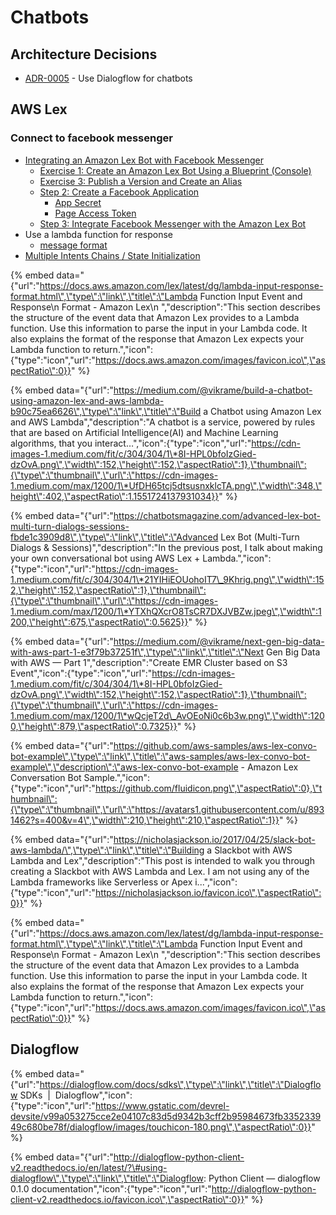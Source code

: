 # Chatbots

## Architecture Decisions

* [ADR-0005](https://github.com/denseidel/developer-playbook/blob/master/docs/adr/0005-use-dialogflow-for-chatbots.md) - Use Dialogflow for chatbots

## AWS Lex 

### Connect to facebook messenger

* [Integrating an Amazon Lex Bot with Facebook Messenger](https://docs.aws.amazon.com/lex/latest/dg/fb-bot-association.html)
  * [Exercise 1: Create an Amazon Lex Bot Using a Blueprint \(Console\)](https://docs.aws.amazon.com/lex/latest/dg/gs-bp.html)
  * [Exercise 3: Publish a Version and Create an Alias](https://docs.aws.amazon.com/lex/latest/dg/gettingstarted-ex3.html)
  * [Step 2: Create a Facebook Application](https://developers.facebook.com/docs/messenger-platform/getting-started/quick-start)
    * [App Secret](https://developers.facebook.com/apps/215077339008589/settings/basic/)
    * [Page Access Token](https://developers.facebook.com/apps/215077339008589/messenger/settings/)
  * [Step 3: Integrate Facebook Messenger with the Amazon Lex Bot](https://docs.aws.amazon.com/lex/latest/dg/fb-bot-association.html)
* Use a lambda function for response
  * [message format](https://docs.aws.amazon.com/lex/latest/dg/lambda-input-response-format.html)
* [Multiple Intents Chains / State Initialization](https://docs.aws.amazon.com/lex/latest/dg/book-trip-detail-flow.html)







{% embed data="{\"url\":\"https://docs.aws.amazon.com/lex/latest/dg/lambda-input-response-format.html\",\"type\":\"link\",\"title\":\"Lambda Function Input Event and Response\\n         Format - Amazon Lex\\n      \",\"description\":\"This section describes the structure of the event data that Amazon Lex provides to a Lambda function. Use this information to parse the input in your Lambda code. It also explains the format of the response that Amazon Lex expects your Lambda function to return.\",\"icon\":{\"type\":\"icon\",\"url\":\"https://docs.aws.amazon.com/images/favicon.ico\",\"aspectRatio\":0}}" %}

{% embed data="{\"url\":\"https://medium.com/@vikrame/build-a-chatbot-using-amazon-lex-and-aws-lambda-b90c75ea6626\",\"type\":\"link\",\"title\":\"Build a Chatbot using Amazon Lex and AWS Lambda\",\"description\":\"A chatbot is a service, powered by rules that are based on Artificial Intelligence\(AI\) and Machine Learning algorithms, that you interact…\",\"icon\":{\"type\":\"icon\",\"url\":\"https://cdn-images-1.medium.com/fit/c/304/304/1\*8I-HPL0bfoIzGied-dzOvA.png\",\"width\":152,\"height\":152,\"aspectRatio\":1},\"thumbnail\":{\"type\":\"thumbnail\",\"url\":\"https://cdn-images-1.medium.com/max/1200/1\*UfDH65tcj5dtsusnxklcTA.png\",\"width\":348,\"height\":402,\"aspectRatio\":1.1551724137931034}}" %}

{% embed data="{\"url\":\"https://chatbotsmagazine.com/advanced-lex-bot-multi-turn-dialogs-sessions-fbde1c3909d8\",\"type\":\"link\",\"title\":\"Advanced Lex Bot \(Multi-Turn Dialogs & Sessions\)\",\"description\":\"In the previous post, I talk about making your own conversational bot using AWS Lex + Lambda.\",\"icon\":{\"type\":\"icon\",\"url\":\"https://cdn-images-1.medium.com/fit/c/304/304/1\*21YIHiEOUohoIT7\_9Khrig.png\",\"width\":152,\"height\":152,\"aspectRatio\":1},\"thumbnail\":{\"type\":\"thumbnail\",\"url\":\"https://cdn-images-1.medium.com/max/1200/1\*YTXhQXcrO8TsCR7DXJVBZw.jpeg\",\"width\":1200,\"height\":675,\"aspectRatio\":0.5625}}" %}

{% embed data="{\"url\":\"https://medium.com/@vikrame/next-gen-big-data-with-aws-part-1-e3f79b37251f\",\"type\":\"link\",\"title\":\"Next Gen Big Data with AWS — Part 1\",\"description\":\"Create EMR Cluster based on S3 Event\",\"icon\":{\"type\":\"icon\",\"url\":\"https://cdn-images-1.medium.com/fit/c/304/304/1\*8I-HPL0bfoIzGied-dzOvA.png\",\"width\":152,\"height\":152,\"aspectRatio\":1},\"thumbnail\":{\"type\":\"thumbnail\",\"url\":\"https://cdn-images-1.medium.com/max/1200/1\*wQcjeT2d\_AvOEoNi0c6b3w.png\",\"width\":1200,\"height\":879,\"aspectRatio\":0.7325}}" %}

{% embed data="{\"url\":\"https://github.com/aws-samples/aws-lex-convo-bot-example\",\"type\":\"link\",\"title\":\"aws-samples/aws-lex-convo-bot-example\",\"description\":\"aws-lex-convo-bot-example - Amazon Lex Conversation Bot Sample.\",\"icon\":{\"type\":\"icon\",\"url\":\"https://github.com/fluidicon.png\",\"aspectRatio\":0},\"thumbnail\":{\"type\":\"thumbnail\",\"url\":\"https://avatars1.githubusercontent.com/u/8931462?s=400&v=4\",\"width\":210,\"height\":210,\"aspectRatio\":1}}" %}



{% embed data="{\"url\":\"https://nicholasjackson.io/2017/04/25/slack-bot-aws-lambda/\",\"type\":\"link\",\"title\":\"Building a Slackbot with AWS Lambda and Lex\",\"description\":\"This post is intended to walk you through creating a Slackbot with AWS Lambda and Lex.  I am not using any of the Lambda frameworks like Serverless or Apex i...\",\"icon\":{\"type\":\"icon\",\"url\":\"https://nicholasjackson.io/favicon.ico\",\"aspectRatio\":0}}" %}

{% embed data="{\"url\":\"https://docs.aws.amazon.com/lex/latest/dg/lambda-input-response-format.html\",\"type\":\"link\",\"title\":\"Lambda Function Input Event and Response\\n         Format - Amazon Lex\\n      \",\"description\":\"This section describes the structure of the event data that Amazon Lex provides to a Lambda function. Use this information to parse the input in your Lambda code. It also explains the format of the response that Amazon Lex expects your Lambda function to return.\",\"icon\":{\"type\":\"icon\",\"url\":\"https://docs.aws.amazon.com/images/favicon.ico\",\"aspectRatio\":0}}" %}

## Dialogflow

{% embed data="{\"url\":\"https://dialogflow.com/docs/sdks\",\"type\":\"link\",\"title\":\"Dialogflow SDKs  \|  Dialogflow\",\"icon\":{\"type\":\"icon\",\"url\":\"https://www.gstatic.com/devrel-devsite/v99a053275cce2e04107c83d5d9342b3cff2b95984673fb335233949c680be78f/dialogflow/images/touchicon-180.png\",\"aspectRatio\":0}}" %}

{% embed data="{\"url\":\"http://dialogflow-python-client-v2.readthedocs.io/en/latest/?\#using-dialogflow\",\"type\":\"link\",\"title\":\"Dialogflow: Python Client — dialogflow 0.1.0 documentation\",\"icon\":{\"type\":\"icon\",\"url\":\"http://dialogflow-python-client-v2.readthedocs.io/favicon.ico\",\"aspectRatio\":0}}" %}



